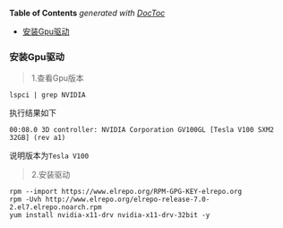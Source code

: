 <!-- START doctoc generated TOC please keep comment here to allow auto update -->
<!-- DON'T EDIT THIS SECTION, INSTEAD RE-RUN doctoc TO UPDATE -->
**Table of Contents**  *generated with [DocToc](https://github.com/thlorenz/doctoc)*

- [安装Gpu驱动](#%E5%AE%89%E8%A3%85gpu%E9%A9%B1%E5%8A%A8)

<!-- END doctoc generated TOC please keep comment here to allow auto update -->

### 安装Gpu驱动

> 1.查看Gpu版本

    lspci | grep NVIDIA

执行结果如下

    00:08.0 3D controller: NVIDIA Corporation GV100GL [Tesla V100 SXM2 32GB] (rev a1)

说明版本为`Tesla V100`

> 2.安装驱动

    rpm --import https://www.elrepo.org/RPM-GPG-KEY-elrepo.org
    rpm -Uvh http://www.elrepo.org/elrepo-release-7.0-2.el7.elrepo.noarch.rpm
    yum install nvidia-x11-drv nvidia-x11-drv-32bit -y

